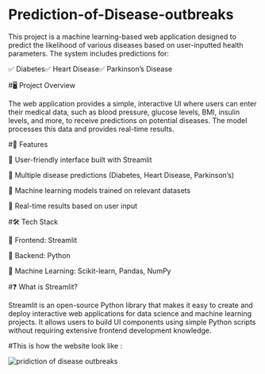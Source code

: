 # Prediction-of-Disease-outbreaks

This project is a machine learning-based web application designed to predict the likelihood of various diseases based on user-inputted health parameters. The system includes predictions for:

✅ Diabetes✅ Heart Disease✅ Parkinson’s Disease

#🖥️ Project Overview

The web application provides a simple, interactive UI where users can enter their medical data, such as blood pressure, glucose levels, BMI, insulin levels, and more, to receive predictions on potential diseases. The model processes this data and provides real-time results.

#🚀 Features

🔹 User-friendly interface built with Streamlit

🔹 Multiple disease predictions (Diabetes, Heart Disease, Parkinson’s)

🔹 Machine learning models trained on relevant datasets

🔹 Real-time results based on user input

#🛠️ Tech Stack

🔹 Frontend: Streamlit

🔹 Backend: Python

🔹 Machine Learning: Scikit-learn, Pandas, NumPy

#❓ What is Streamlit?

Streamlit is an open-source Python library that makes it easy to create and deploy interactive web applications for data science and machine learning projects. It allows users to build UI components using simple Python scripts without requiring extensive frontend development knowledge.

#This is how the website look like :

![pridiction of disease outbreaks](https://github.com/user-attachments/assets/acd78532-d6e4-4329-88d0-5aa2b79819d0)
